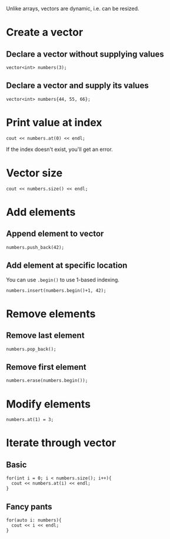 Unlike arrays, vectors are dynamic, i.e. can be resized.

# Create a vector

## Declare a vector without supplying values

```
vector<int> numbers(3);
```

## Declare a vector and supply its values

```
vector<int> numbers{44, 55, 66};
```
  
# Print value at index
 
```
cout << numbers.at(0) << endl;
```
If the index doesn't exist, you'll get an error.

# Vector size

```
cout << numbers.size() << endl;
```

# Add elements

## Append element to vector

```
numbers.push_back(42);
```

## Add element at specific location

You can use `.begin()` to use 1-based indexing.

```
numbers.insert(numbers.begin()+1, 42);
```

# Remove elements

## Remove last element

```
numbers.pop_back();
```

## Remove first element

```
numbers.erase(numbers.begin());
```

# Modify elements

```
numbers.at(1) = 3;
```

# Iterate through vector

## Basic

```
for(int i = 0; i < numbers.size(); i++){
  cout << numbers.at(i) << endl;
}
```

## Fancy pants


```
for(auto i: numbers){
  cout << i << endl;
}
```
